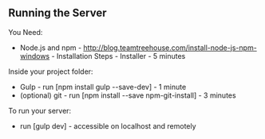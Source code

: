 ## Running the Server

You Need:
* Node.js and npm - http://blog.teamtreehouse.com/install-node-js-npm-windows - Installation Steps - Installer - 5 minutes

Inside your project folder:
* Gulp - run [npm install gulp --save-dev] - 1 minute
* (optional) git - run [npm install --save npm-git-install] - 3 minutes

To run your server:
* run [gulp dev] - accessible on localhost and remotely
